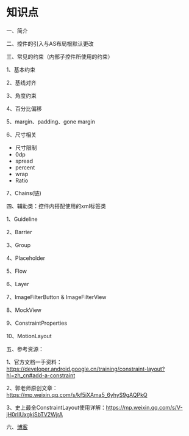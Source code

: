 # 知识点

一、简介

二、控件的引入与AS布局根默认更改

三、常见的约束（内部子控件所使用的约束）

1、基本约束

2、基线对齐

3、角度约束

4、百分比偏移

5、margin、padding、gone margin

6、尺寸相关

- 尺寸限制
- 0dp
- spread
- percent
- wrap
- Ratio

7、Chains(链)

四、辅助类：控件内搭配使用的xml标签类

1、Guideline

2、Barrier

3、Group

4、Placeholder

5、Flow

6、Layer

7、ImageFilterButton & ImageFilterView

8、MockView

9、ConstraintProperties

10、MotionLayout


五、参考资源：

1、官方文档一手资料：https://developer.android.google.cn/training/constraint-layout?hl=zh_cn#add-a-constraint

2、郭老师原创文章：https://mp.weixin.qq.com/s/kf5iXAma5_6yhyS9gAQPkQ

3、史上最全ConstraintLayout使用详解：https://mp.weixin.qq.com/s/V-jH0rlIUxgkjSbTV2WjrA

六、[博客]()